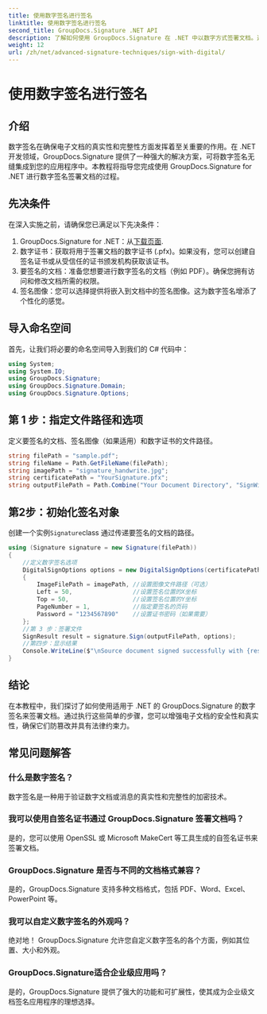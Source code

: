 ```yaml
---
title: 使用数字签名进行签名
linktitle: 使用数字签名进行签名
second_title: GroupDocs.Signature .NET API
description: 了解如何使用 GroupDocs.Signature 在 .NET 中以数字方式签署文档。通过本综合教程增强安全性和真实性。
weight: 12
url: /zh/net/advanced-signature-techniques/sign-with-digital/
---
```


# 使用数字签名进行签名

## 介绍
数字签名在确保电子文档的真实性和完整性方面发挥着至关重要的作用。在 .NET 开发领域，GroupDocs.Signature 提供了一种强大的解决方案，可将数字签名无缝集成到您的应用程序中。本教程将指导您完成使用 GroupDocs.Signature for .NET 进行数字签名签署文档的过程。
## 先决条件
在深入实施之前，请确保您已满足以下先决条件：
1.  GroupDocs.Signature for .NET：从[下载页面](https://releases.groupdocs.com/signature/net/).
2. 数字证书：获取将用于签署文档的数字证书 (.pfx)。如果没有，您可以创建自签名证书或从受信任的证书颁发机构获取该证书。
3. 要签名的文档：准备您想要进行数字签名的文档（例如 PDF）。确保您拥有访问和修改文档所需的权限。
4. 签名图像：您可以选择提供将嵌入到文档中的签名图像。这为数字签名增添了个性化的感觉。

## 导入命名空间
首先，让我们将必要的命名空间导入到我们的 C# 代码中：
```csharp
using System;
using System.IO;
using GroupDocs.Signature;
using GroupDocs.Signature.Domain;
using GroupDocs.Signature.Options;
```
## 第 1 步：指定文件路径和选项
定义要签名的文档、签名图像（如果适用）和数字证书的文件路径。
```csharp
string filePath = "sample.pdf";
string fileName = Path.GetFileName(filePath);
string imagePath = "signature_handwrite.jpg";
string certificatePath = "YourSignature.pfx";
string outputFilePath = Path.Combine("Your Document Directory", "SignWithDigital", fileName);
```
## 第2步：初始化签名对象
创建一个实例`Signature`class 通过传递要签名的文档的路径。
```csharp
using (Signature signature = new Signature(filePath))
{
    //定义数字签名选项
    DigitalSignOptions options = new DigitalSignOptions(certificatePath)
    {
        ImageFilePath = imagePath, //设置图像文件路径（可选）
        Left = 50,                 //设置签名位置的X坐标
        Top = 50,                  //设置签名位置的Y坐标
        PageNumber = 1,            //指定要签名的页码
        Password = "1234567890"    //设置证书密码（如果需要）
    };
    //第 3 步：签署文件
    SignResult result = signature.Sign(outputFilePath, options);
    //第四步：显示结果
    Console.WriteLine($"\nSource document signed successfully with {result.Succeeded.Count} signature(s).\nFile saved at {outputFilePath}.");
}
```

## 结论
在本教程中，我们探讨了如何使用适用于 .NET 的 GroupDocs.Signature 的数字签名来签署文档。通过执行这些简单的步骤，您可以增强电子文档的安全性和真实性，确保它们防篡改并具有法律约束力。
## 常见问题解答
### 什么是数字签名？
数字签名是一种用于验证数字文档或消息的真实性和完整性的加密技术。
### 我可以使用自签名证书通过 GroupDocs.Signature 签署文档吗？
是的，您可以使用 OpenSSL 或 Microsoft MakeCert 等工具生成的自签名证书来签署文档。
### GroupDocs.Signature 是否与不同的文档格式兼容？
是的，GroupDocs.Signature 支持多种文档格式，包括 PDF、Word、Excel、PowerPoint 等。
### 我可以自定义数字签名的外观吗？
绝对地！ GroupDocs.Signature 允许您自定义数字签名的各个方面，例如其位置、大小和外观。
### GroupDocs.Signature适合企业级应用吗？
是的，GroupDocs.Signature 提供了强大的功能和可扩展性，使其成为企业级文档签名应用程序的理想选择。
